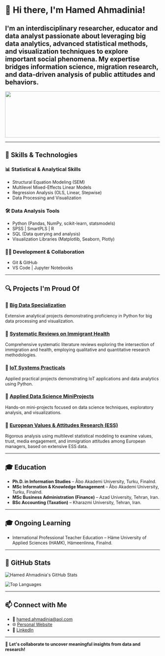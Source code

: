# 👋 Hi there, I'm Hamed Ahmadinia!

I'm an interdisciplinary researcher, educator and data analyst passionate about leveraging big data analytics, advanced statistical methods, and visualization techniques to explore important social phenomena. My expertise bridges information science, migration research, and data-driven analysis of public attitudes and behaviors.
---
<img src="https://github.com/user-attachments/assets/b7111214-30ff-43a8-9bdc-cd98147480bf" style="pointer-events: none; cursor: default;" width="1000px" height="150px">

---

## 🚀 Skills & Technologies

### 📊 Statistical & Analytical Skills
- Structural Equation Modeling (SEM)
- Multilevel Mixed-Effects Linear Models
- Regression Analysis (OLS, Linear, Stepwise)
- Data Processing and Visualization

### 🛠️ Data Analysis Tools
- Python (Pandas, NumPy, scikit-learn, statsmodels)
- SPSS | SmartPLS | R
- SQL (Data querying and analysis)
- Visualization Libraries (Matplotlib, Seaborn, Plotly)

### 🧑‍💻 Development & Collaboration
- Git & GitHub
- VS Code | Jupyter Notebooks

---

## 🔍 Projects I'm Proud Of

### 📌 [Big Data Specialization](https://github.com/Hamed-Ahmadinia/Bigdata-Specialization_2021-2022)
Extensive analytical projects demonstrating proficiency in Python for big data processing and visualization.

### 📌 [Systematic Reviews on Immigrant Health](https://github.com/Hamed-Ahmadinia/Systematic-Reviews-Immigrant-Health_2020_2023)
Comprehensive systematic literature reviews exploring the intersection of immigration and health, employing qualitative and quantitative research methodologies.

### 📌 [IoT Systems Practicals](https://github.com/Hamed-Ahmadinia/IoT-Systems-Practicals-2023)
Applied practical projects demonstrating IoT applications and data analytics using Python.

### 📌 [Applied Data Science MiniProjects](https://github.com/Hamed-Ahmadinia/Applied-Data-Science-MiniProjects)
Hands-on mini-projects focused on data science techniques, exploratory analysis, and visualizations.

### 📌 [European Values & Attitudes Research (ESS)](https://github.com/Hamed-Ahmadinia/ESS_Human_Values_Research)
Rigorous analysis using multilevel statistical modeling to examine values, trust, media engagement, and immigration attitudes among European managers, based on extensive ESS data.

---

## 🎓 Education

- **Ph.D. in Information Studies** – Åbo Akademi University, Turku, Finalnd.
- **MSc Information & Knowledge Management** – Åbo Akademi University, Turku, Finalnd.
- **MSc Business Administration (Finance)** – Azad University, Tehran, Iran.
- **BSc Accounting (Taxation)** – Kharazmi University, Tehran, Iran.

---

## 🎓 Ongoing Learning
- International Professional Teacher Education – Häme University of Applied Sciences (HAMK), Hämeenlinna, Finalnd.

---

## 🎯 GitHub Stats
![Hamed Ahmadinia's GitHub Stats](https://github-readme-stats.vercel.app/api?username=Hamed-Ahmadinia&show_icons=true&theme=radical)

![Top Languages](https://github-readme-stats.vercel.app/api/top-langs/?username=Hamed-Ahmadinia&layout=compact&theme=radical)

---

## 📫 Connect with Me
- 📧 [hamed.ahmadinia@aol.com](mailto:hamed.ahmadinia@aol.com)
- 🌐 [Personal Website](https://www.ahmadinia.fi)
- 🔗 [LinkedIn](https://www.linkedin.com/in/hamed-ahmadinia/)

---

🚀 **Let's collaborate to uncover meaningful insights from data and research!**
